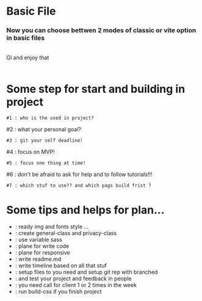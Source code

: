 # Basic File

<h3>Now you can choose bettwen 2 modes of classic or vite option in basic files </h3>
</br>
Gl and enjoy that
</br>
</br>

# Some step for start and building in project

```
#1 : who is the used in project?
```

#2 : what your personal goal?

```
#3 : git your self deadline!
```

#4 : focus on MVP!

```
#5 : focus one thing at time!
```

#6 : don't be afraid to ask for help and to follow tutorials!!!

```
#7 : which stuf to use?? and which pags build frist ?
```

# Some tips and helps for plan...

- : ready img and fonts style ...
- : create general-class and privacy-class
- : use variable sass
- : plane for write code
- : plane for responsive
- : write readme.md
- : write timeline based on all that stuf
- : setup files to you need and setup git rep with branched
- : and test your project and feedback in people
- : you need call for client 1 or 2 times in the week
- : run build-css if you finish project
